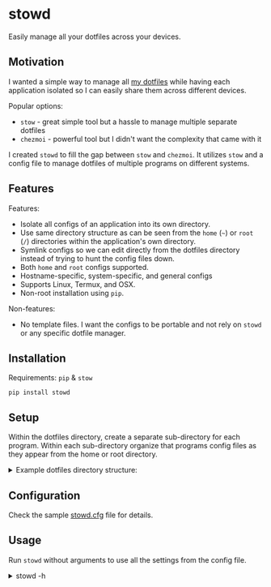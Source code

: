 # stowd

Easily manage all your dotfiles across your devices.

## Motivation

I wanted a simple way to manage all [my dotfiles](https://github.com/ghassan0/dotfiles) while having each application isolated so I can easily share them across different devices.

Popular options:

- `stow` - great simple tool but a hassle to manage multiple separate dotfiles
- `chezmoi` - powerful tool but I didn't want the complexity that came with it

I created `stowd` to fill the gap between `stow` and `chezmoi`.
It utilizes `stow` and a config file to manage dotfiles of multiple programs on different systems.

## Features

Features:

- Isolate all configs of an application into its own directory.
- Use same directory structure as can be seen from the `home` (`~`) or `root` (`/`) directories within the application's own directory.
- Symlink configs so we can edit directly from the dotfiles directory instead of trying to hunt the config files down.
- Both `home` and `root` configs supported.
- Hostname-specific, system-specific, and general configs
- Supports Linux, Termux, and OSX.
- Non-root installation using `pip`.

Non-features:

- No template files. I want the configs to be portable and not rely on `stowd` or any specific dotfile manager.

## Installation

Requirements: `pip` & `stow`

`pip install stowd`

## Setup

Within the dotfiles directory, create a separate sub-directory for each program.
Within each sub-directory organize that programs config files as they appear from the home or root directory.

<details>
  <summary>Example dotfiles directory structure:</summary>

```
.
├── stowd
│   └── .config
│       └── stowd
│           └── stowd.cfg
├── dircolors
│   └── .config
│       └── dircolors
│           └── .dir_colors
├── env_root
│   └── etc
│       └── environment
├── git
│   └── .config
│       └── git
│           └── config
├── gtk
│   └── .config
│       ├── gtk-2.0
│       │   └── gtkrc
│       └── gtk-3.0
│           ├── gtk.css
│           └── settings.ini
├── termux
│   └── .termux
│       ├── colors.properties
│       └── termux.properties
├── tty
│   └── etc
│       ├── issue
│       └── profile
└── zsh
    ├── .config
    │   └── zsh
    │       ├── .zprofile
    │       └── .zshrc
    └── .zshenv
```

</details>

## Configuration

Check the sample [stowd.cfg](sample/stowd.cfg) file for details.

## Usage

Run `stowd` without arguments to use all the settings from the config file.

<details>
  <summary>stowd -h</summary>

```
usage: stowd [-h] [-s NAME [NAME ...]] [-S NAME [NAME ...]]
             [-u NAME [NAME ...]] [-U NAME [NAME ...]] [-r] [-R] [-c FILE]
             [-d DIR] [-v] [-q] [-n] [-V]
             [NAME ...]

Symlink dotfiles into their respective directories using `stow`.

positional arguments:
  NAME                  stow dir[s] to the home directory

options:
  -h, --help            show this help message and exit
  -s NAME [NAME ...], --stow NAME [NAME ...]
                        stow dir[s] to the home directory
  -S NAME [NAME ...], --stow-root NAME [NAME ...]
                        stow dir[s] to the root directory
  -u NAME [NAME ...], --unstow NAME [NAME ...]
                        unstow dir[s] from the home directory
  -U NAME [NAME ...], --unstow-root NAME [NAME ...]
                        unstow dir[s] from the root directory
  -r, --root-enable     enable root section in config
  -R, --root-only       only use root section in config
  -c FILE, --config FILE
                        path to config file (stowd.cfg)
  -d DIR, --dotfiles DIR
                        path to dotfiles directory
  -v, --verbose         show verbose output
  -q, --quiet           supress output
  -n, --no, --simulate  simulate run, no filesystem modification
  -V, --version         show version number
```

</details>
